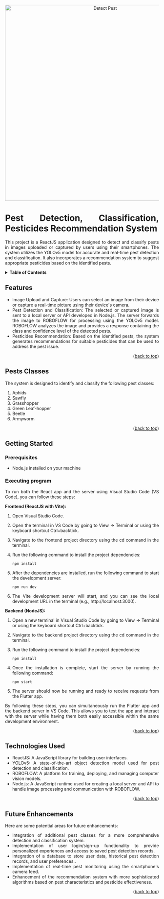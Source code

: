 <a name="readme-top"></a>

<div align="justify">
<p align="center">
  
<img src="https://github.com/Yasir-Rana/FYP-Pest-Detection-React-App/assets/99634661/d1b0ff24-b9b7-44f3-919c-0d0b5680a568" alt="Detect Pest" width="640" />

</p>


# Pest Detection, Classification, Pesticides Recommendation System

This project is a ReactJS application designed to detect and classify pests in images uploaded or captured by users using their smartphones. The system utilizes the YOLOv5 model for accurate and real-time pest detection and classification. It also incorporates a recommendation system to suggest appropriate pesticides based on the identified pests.


<details>
<summary><strong>Table of Contents</strong></summary>

- [Features](#features)
- [Pests Classes](#pests-classes)
- [Getting Started](#getting-started)
  - [Prerequisites](#prerequisites)
  - [Executing program](#executing-program)
- [Technologies Used](#technologies-used)
- [Future Enhancements](#future-enhancements)

</details>

## Features

- Image Upload and Capture: Users can select an image from their device or capture a real-time picture using their device's camera.
- Pest Detection and Classification: The selected or captured image is sent to a local server or API developed in Node.js. The server forwards the image to ROBOFLOW for processing using the YOLOv5 model. ROBOFLOW analyzes the image and provides a response containing the class and confidence level of the detected pests.
- Pesticides Recommendation: Based on the identified pests, the system generates recommendations for suitable pesticides that can be used to address the pest issue.

<p align="right">(<a href="#readme-top">back to top</a>)</p>

## Pests Classes

The system is designed to identify and classify the following pest classes:

1. Aphids
1. Sawfly
1. Grasshopper
1. Green Leaf-hopper
1. Beetle
1. Armyworm

<p align="right">(<a href="#readme-top">back to top</a>)</p>

## Getting Started

### Prerequisites

- Node.js installed on your machine


### Executing program

To run both the React app and the server using Visual Studio Code (VS Code), you can follow these steps:

**Frontend (ReactJS with Vite):**

1. Open Visual Studio Code.
   
1. Open the terminal in VS Code by going to View -> Terminal or using the keyboard shortcut Ctrl+backtick.
  
1. Navigate to the frontend project directory using the cd command in the terminal.
   
1. Run the following command to install the project dependencies:
   ```shell
   npm install
   ``` 
1. After the dependencies are installed, run the following command to start the development server:
   ```shell
   npm run dev
   ```
   
1. The Vite development server will start, and you can see the local development URL in the terminal (e.g., http://localhost:3000).

**Backend (NodeJS):**

1. Open a new terminal in Visual Studio Code by going to View -> Terminal or using the keyboard shortcut Ctrl+backtick.
   
1. Navigate to the backend project directory using the cd command in the terminal.
   
1. Run the following command to install the project dependencies:
   ```shell
   npm install
   ```
1. Once the installation is complete, start the server by running the following command:
   ```shell
   npm start
   ```

1. The server should now be running and ready to receive requests from the Flutter app.

By following these steps, you can simultaneously run the Flutter app and the backend server in VS Code. This allows you to test the app and interact with the server while having them both easily accessible within the same development environment.

<p align="right">(<a href="#readme-top">back to top</a>)</p>
   

## Technologies Used

+ ReactJS: A JavaScript library for building user interfaces.
+ YOLOv5: A state-of-the-art object detection model used for pest detection and classification.
+ ROBOFLOW: A platform for training, deploying, and managing computer vision models.
+ Node.js: A JavaScript runtime used for creating a local server and API to handle image processing and communication with ROBOFLOW.

<p align="right">(<a href="#readme-top">back to top</a>)</p>


## Future Enhancements

Here are some potential areas for future enhancements:

+ Integration of additional pest classes for a more comprehensive detection and classification system.
+ Implementation of user login/sign-up functionality to provide personalized experiences and access to saved pest detection records.
+ Integration of a database to store user data, historical pest detection records, and user preferences..
+ Implementation of real-time pest monitoring using the smartphone's camera feed.
+ Enhancement of the recommendation system with more sophisticated algorithms based on pest characteristics and pesticide effectiveness.

<p align="right">(<a href="#readme-top">back to top</a>)</p>

</div>
